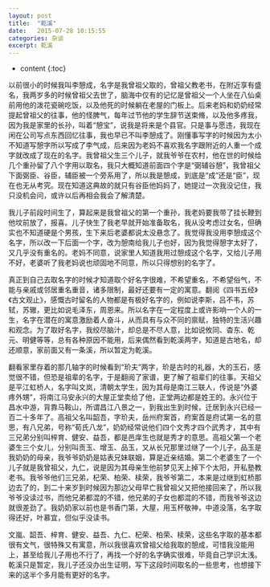 ```yaml
---
layout: post
title:  "乾溪"
date:   2015-07-28 10:15:55
categories: 杂谈
excerpt: 乾溪
---
```


* content
{:toc}

以前很小的时候我叫李憩成，名字是我曾祖父取的，曾祖父教老书，在附近享有盛名，我两岁多的时候曾祖父去世了，脑海中仅有的记忆是曾祖父一个人坐在八仙桌前用他的泼花瓷碗吃饭，以及他死的时候躺在老屋的门板上。后来老妈和奶奶经常提起曾祖父的往事，他的怪脾气，每年过节他的学生辞节送束脩，以及他多疼我，因为我是家里的长孙，叫着“憩宝”，说我是将来是个县官。只是事与愿违，我现在闲在公司写点东西回忆往事，我也早已不叫李憩成了。刚懂事写字的时候因为太小不知道写憩字所以写成了李气成，后来因为老妈不喜欢我名字跟附近的人重一个成字就改成了现在的名字。我曾祖父生三个儿子，就我爷爷在农村，他在世的时候给几个重孙留了八个字用以取名，我只大概知道前面四个字是“弼辅谷憩”，我曾祖父下面弼臣、谷臣，辅臣被一个旁系用了，所以我是憩成，到底是“成”还是“臣”，现在也无从考究。现在知道这典故的就只有谷臣他妈妈了，她提过一次我没记住，我只没机会问，或许以后再相会我会了解清楚。

我儿子前段时间生了，算起来是我曾祖父的第一个重孙，我老妈要我带了挂长鞭到他坟前放了，报喜。儿子快生了我老早就开始准备取名，我从没考虑过女名，但确实也不知道硬是个男孩，生下来后老婆都说太没悬念了。我觉得我没用李憩成这个名字，所以改一下后面一个字，改为憩南给我儿子也好，因为我觉得憩字太好了，又几乎没有重名的。老妈不同意，说家里人知道我用过憩成这个名字，又给儿子用不好，老婆听了我老妈说也顽固地不同意，所以只得想别的名字了。

真正到自己去取名字的时候才知道取个好名字很难，不希望重名，不希望俗气，不能与亲戚或邻居重名重音，诸多限制，最好还要有一定的寓意。翻阅《四书五经》《古文观止》，感慨古时留名的人物都是有极好名字的，例如说李斯，吕不韦，苏轼，苏辙，更比如说毛泽东，周恩来。所以名字在一定程度上或许影响一个人的一生，名字在潜在的寓意激励着人奋斗，从而具有与众不同的禀赋，独特的生活兴趣和观念。为了取好名字，我绞尽脑汁，却总是不尽人意，比如说攸同、杳东、乾元、明健等等，总有各种原因不能用，后来偶然看到乾溪两字，知道是古地名，却还顺意，家前面又有一条溪，所以暂定为乾溪。

翻看家里存着的那几轴字的时候看到“玠夫”两字，玠是古时的礼器，大的玉石，感觉很不错，但恐是祖辈的名字，于是翻阅了家谱，更了解了祖辈们的往事。天祖父是平江虹桥人，名字叫文岚，清朝太学生，因为其母是南江三联人，传说是“外婆疼外甥”，将南江马安永兴的大屋正堂卖给了他，正堂两边都是姓王的。永兴位于昌水中游，背靠马鞍山，所谓昌江八景之一，到我出生到时候，迁居到永兴已经一百二十多年了。高祖父名叫韶吾，字玠夫，岳州府案首，府案首是府试第一名的意思，有八兄弟，号称“荀氏八龙”，奶奶经常说他们四个文秀才四个武秀才，其中有三兄弟分别叫梓育、健安、益吾，都是邑庠生也就是秀才的意思。高祖父第一个老婆生三个女儿，分别叫贡玉、增玉、品玉，又从长兄那里过继了一个儿子，品玉是我奶奶的母亲，我爷爷奶奶是姑表兄妹联姻，算是近亲结婚。第二个老婆生了一个儿子就是我曾祖父，九仁，说是因为其母亲生他前梦见天上掉下个太阳，开私塾教老书。我爷爷他们三兄弟，杞荣、柏荣、椟荣，我爷爷第二，本来是过继到虹桥那边去了的，到二十来岁到时候因为那边父母早亡我曾祖父又把他接回来了，所以我爷爷没读过书，而他兄弟都混的不错，他兄弟的子女也都混的不错，而我爷爷这边就很差劲了。我奶奶家以前也是书香门第，大屋，用玉杯敬神，中道没落，名字取得还好，叶慕宜，但似乎没读书。

文嵐、韶吾、梓育、健安、益吾、九仁、杞荣、柏荣、椟荣，这些名字取的基本都很有文气，很特殊又有寓意，所以我很喜欢曾祖父给我取的憩成，可惜我没能用上，甚至给我儿子用也不行了，再找一个好的名字确实很难，毕竟自己学识太浅。乾溪只是暂定，我儿子还没办出生证明，写下这段时间取名的一些思考，也想接下来的这半个多月能有更好的名字。